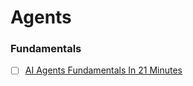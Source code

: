 # Agents

### Fundamentals
- [ ] [AI Agents Fundamentals In 21 Minutes](https://youtu.be/qU3fmidNbJE)
